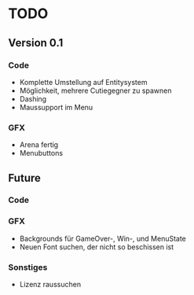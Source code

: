 TODO
====

## Version 0.1

### Code
- Komplette Umstellung auf Entitysystem
- Möglichkeit, mehrere Cutiegegner zu spawnen
- Dashing
- Maussupport im Menu

### GFX
- Arena fertig
- Menubuttons

## Future

### Code

### GFX
- Backgrounds für GameOver-, Win-, und MenuState
- Neuen Font suchen, der nicht so beschissen ist

### Sonstiges
- Lizenz raussuchen

